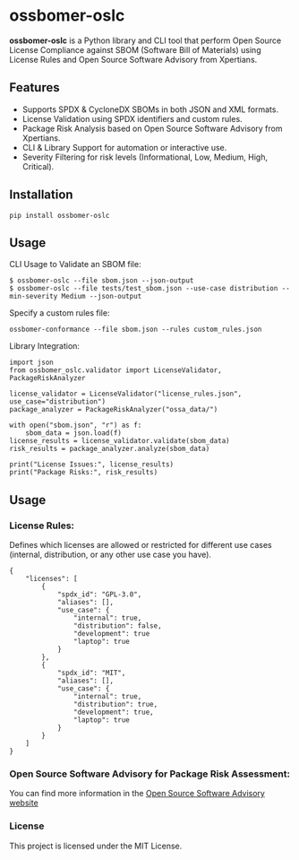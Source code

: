 # ossbomer-oslc

**ossbomer-oslc** is a Python library and CLI tool that perform Open Source License Compliance against SBOM (Software Bill of Materials) using License Rules and Open Source Software Advisory from Xpertians.

## Features
* Supports SPDX & CycloneDX SBOMs in both JSON and XML formats.
* License Validation using SPDX identifiers and custom rules.
* Package Risk Analysis based on Open Source Software Advisory from Xpertians.
* CLI & Library Support for automation or interactive use.
* Severity Filtering for risk levels (Informational, Low, Medium, High, Critical).

## Installation

```
pip install ossbomer-oslc
```

## Usage
CLI Usage to Validate an SBOM file:

```
$ ossbomer-oslc --file sbom.json --json-output
$ ossbomer-oslc --file tests/test_sbom.json --use-case distribution --min-severity Medium --json-output
```

Specify a custom rules file:

```
ossbomer-conformance --file sbom.json --rules custom_rules.json
```

Library Integration:

```
import json
from ossbomer_oslc.validator import LicenseValidator, PackageRiskAnalyzer

license_validator = LicenseValidator("license_rules.json", use_case="distribution")
package_analyzer = PackageRiskAnalyzer("ossa_data/")

with open("sbom.json", "r") as f:
    sbom_data = json.load(f)
license_results = license_validator.validate(sbom_data)
risk_results = package_analyzer.analyze(sbom_data)

print("License Issues:", license_results)
print("Package Risks:", risk_results)
```

## Usage

### License Rules:
Defines which licenses are allowed or restricted for different use cases (internal, distribution, or any other use case you have).

```
{
    "licenses": [
        {
            "spdx_id": "GPL-3.0",
            "aliases": [],
            "use_case": {
                "internal": true,
                "distribution": false,
                "development": true
                "laptop": true
            }
        },
        {
            "spdx_id": "MIT",
            "aliases": [],
            "use_case": {
                "internal": true,
                "distribution": true,
                "development": true,
                "laptop": true
            }
        }
    ]
}
```

### Open Source Software Advisory for Package Risk Assessment:
You can find more information in the [Open Source Software Advisory website](https://github.com/Xpertians/OpenSourceAdvisoryDatabase)


### License
This project is licensed under the MIT License.